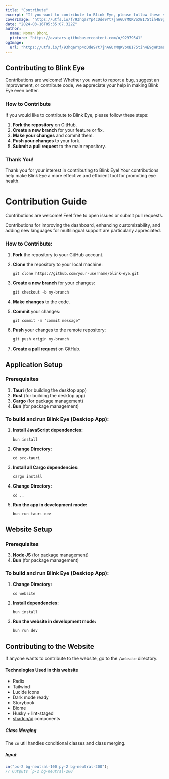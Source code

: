 ```yaml
---
title: "Contribute"
excerpt: "If you want to contribute to Blink Eye, please follow these steps. Contributions are welcome! Feel free to open issues or submit pull requests."
coverImage: "https://utfs.io/f/93hqarYp4cDde9Yt7jnAGUrMQKVoXBI75tih4E9gWPzmLdf1"
date: "2024-03-16T05:35:07.322Z"
author:
  name: Noman Dhoni
  picture: "https://avatars.githubusercontent.com/u/92979541"
ogImage:
  url: "https://utfs.io/f/93hqarYp4cDde9Yt7jnAGUrMQKVoXBI75tih4E9gWPzmLdf1"
---
```


## Contributing to Blink Eye

Contributions are welcome! Whether you want to report a bug, suggest an improvement, or contribute code, we appreciate your help in making Blink Eye even better.

### How to Contribute

If you would like to contribute to Blink Eye, please follow these steps:

1. **Fork the repository** on GitHub.
2. **Create a new branch** for your feature or fix.
3. **Make your changes** and commit them.
4. **Push your changes** to your fork.
5. **Submit a pull request** to the main repository.

### Thank You!

Thank you for your interest in contributing to Blink Eye! Your contributions help make Blink Eye a more effective and efficient tool for promoting eye health.

# Contribution Guide

Contributions are welcome! Feel free to open issues or submit pull requests.

Contributions for improving the dashboard, enhancing customizability, and adding new languages for multilingual support are particularly appreciated.

### How to Contribute:

1. **Fork** the repository to your GitHub account.

2. **Clone** the repository to your local machine:
   ```console
   git clone https://github.com/your-username/blink-eye.git
   ```
3. **Create a new branch** for your changes:
   ```console
   git checkout -b my-branch
   ```
4. **Make changes** to the code.

5. **Commit** your changes:
   ```console
   git commit -m "commit message"
   ```
6. **Push** your changes to the remote repository:
   ```console
   git push origin my-branch
   ```
7. **Create a pull request** on GitHub.


## Application Setup

### Prerequisites

1. **Tauri** (for building the desktop app)
4. **Rust** (for building the desktop app)
3. **Cargo** (for package management)
2. **Bun** (for package management)

### To build and run Blink Eye (Desktop App):
1. **Install JavaScript dependencies:**

    ```console
    bun install
    ```

2. **Change Directory:**

    ```console
    cd src-tauri
    ```

3. **Install all Cargo dependencies:**

    ```console
    cargo install
    ```
3. **Change Directory:**

    ```console
    cd ..
    ```
4. **Run the app in development mode:**

    ```console
    bun run tauri dev
    ```

## Website Setup

### Prerequisites

3. **Node JS** (for package management)
2. **Bun** (for package management)

### To build and run Blink Eye (Desktop App):

1. **Change Directory:**

    ```console
    cd website
    ```
1. **Install dependencies:**

    ```console
    bun install
    ```

2. **Run the website in development mode:**

    ```console
    bun run dev
    ```



<!-- ## How to Use

Here's how to get started with Blink Eye:

1. **Clone the repository**:
    ```bash
    git clone https://github.com/nomandhoni-cs/blink-eye.git
    ```
2. **Install the dependencies**:
    ```bash
    pip install -r REQUIREMENTS.txt
    ```
3. **Run the application**:
    ```bash
    python blink_eye.py
    ```
4. **Optional: Build .exe file**:
    ```bash
    pyinstaller --name BlinkEye --onefile --windowed --icon="./Assets/blink-eye-logo.ico" --add-data="./Assets/*;./Assets" --add-data="./data/*;./data" --clean blink-eye.py
    ```
    This will create an executable file for Blink Eye.

Feel free to reach out if you have any questions or need further assistance!

## Contributing with Translation 
### Adding or Improving Translations

If you want to contribute by adding or improving the translation of a new or existing language, please head to `/application/data/configuration.json`.

#### Guide for Adding a New Language

1. **Use Native Language Names**:
    - Ensure you use the actual name of the language in its native script, not in English.
      
2. **Update the Languages List**: 
    - Add the new language name in its native script to the `languages` array.
    
    ```json
    {
        "languages": ["English", "বাংলা", "Español", "LanguageNativeName"]
    }
    ```

3. **Upload the Font File**:
    - Upload the font file for the new language to the `/application/font` directory.

4. **Add Font Information**:
    - Define the proper font settings for the new language in the `font` section.
    
    ```json
    "font": {
        "LanguageNativeName": {
            "filename": "YourFontFile.ttf",
            "fontname": "Your Font Name",
            "relsize": 1.0
        }
    }
    ```
    
    #### What is the difference between `filename` and `fontname`?
   
   - **filename**: This is the name of your font file that you uploaded into the font directory.
   - **fontname**: This is the name of the font itself, which can be seen when you open the .ttf file and look for the `Name` at the very top.

   #### What is `relsize`?
   
   - **relsize**: Relative Size, in short `relsize`, is used to maintain the font size globally in the software. A `relsize` of `1` means the original default size for any language. However, in many cases, `1` might feel smaller or bigger for different languages or fonts. It is recommended to adjust this value appropriately for your language.

5. **Add Translations**:
    - Add the translations for Dashboard elements in the `dashboard` section.
    
    ```json
    "dashboard": {
        "timings": {
            "english": "Timings",
            "বাংলা": "সময়",
            "español": "Temporización",
            "languagenativename": "Translation"
        },
        ...
    }
    
    ```

    - Add the translations for Notifier elements in the `notifier` section.
    ```json
    "notifier": {
        "20-ft-msg": {
          "english": "Look 20 feet far away to protect your eyes",
          "বাংলা": "চোখের সুরক্ষার জন্য ২০ ফুট দূরে তাকান",
          "español": "Mira a 20 pies de distancia para proteger tus ojos",
          "languagenativename": "Translation"
        },
       ...
    }
    ``` -->
    
## Contributing to the Website

If anyone wants to contribute to the website, go to the `/website` directory.

#### Technologies Used in this website

- Radix
- Tailwind 
- Lucide icons
- Dark mode ready
- Storybook
- Biome
- Husky + lint-staged
- [shadcn/ui](https://ui.shadcn.com/) components

##### Class Merging

The `cn` util handles conditional classes and class merging.

##### Input

```ts
cn("px-2 bg-neutral-100 py-2 bg-neutral-200");
// Outputs `p-2 bg-neutral-200`
```
